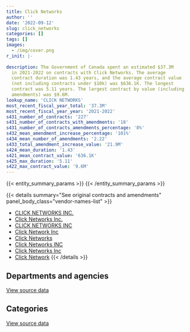 ```yaml
---
title: Click Networks
author: ''
date: '2022-09-12'
slug: click_networks
categories: []
tags: []
images:
  - /img/cover.png
r_init: |-
  
description: The Government of Canada spent an estimated $37.3M
  in 2021-2022 on contracts with Click Networks. The average
  contract duration was 1.43 years, and the average contract value
  (not including contracts under $10k) was $636.1K. The longest
  contract was 5.11 years. The largest contract by value (including
  amendments) was $9.6M.
lookup_name: 'CLICK NETWORKS'
most_recent_fiscal_year_total: '37.3M'
most_recent_fiscal_year_year: '2021-2022'
s431_number_of_contracts: '227'
s431_number_of_contracts_with_amendments: '18'
s431_number_of_contracts_amendments_percentage: '8%'
s432_mean_amendment_increase_percentage: '101%'
s434_mean_number_of_amendments: '2.22'
s433_total_amendment_increase_value: '21.9M'
s424_mean_duration: '1.43'
s421_mean_contract_value: '636.1K'
s425_max_duration: '5.11'
s422_max_contract_value: '9.6M'
---
```


<script src="/rmarkdown-libs/htmlwidgets/htmlwidgets.js"></script>
<link href="/rmarkdown-libs/datatables-css/datatables-crosstalk.css" rel="stylesheet" />
<script src="/rmarkdown-libs/datatables-binding/datatables.js"></script>
<script src="/rmarkdown-libs/jquery/jquery-3.6.0.min.js"></script>
<link href="/rmarkdown-libs/dt-core-bootstrap/css/dataTables.bootstrap.min.css" rel="stylesheet" />
<link href="/rmarkdown-libs/dt-core-bootstrap/css/dataTables.bootstrap.extra.css" rel="stylesheet" />
<script src="/rmarkdown-libs/dt-core-bootstrap/js/jquery.dataTables.min.js"></script>
<script src="/rmarkdown-libs/dt-core-bootstrap/js/dataTables.bootstrap.min.js"></script>
<link href="/rmarkdown-libs/crosstalk/css/crosstalk.min.css" rel="stylesheet" />
<script src="/rmarkdown-libs/crosstalk/js/crosstalk.min.js"></script>
<script src="/rmarkdown-libs/htmlwidgets/htmlwidgets.js"></script>
<link href="/rmarkdown-libs/datatables-css/datatables-crosstalk.css" rel="stylesheet" />
<script src="/rmarkdown-libs/datatables-binding/datatables.js"></script>
<script src="/rmarkdown-libs/jquery/jquery-3.6.0.min.js"></script>
<link href="/rmarkdown-libs/dt-core-bootstrap/css/dataTables.bootstrap.min.css" rel="stylesheet" />
<link href="/rmarkdown-libs/dt-core-bootstrap/css/dataTables.bootstrap.extra.css" rel="stylesheet" />
<script src="/rmarkdown-libs/dt-core-bootstrap/js/jquery.dataTables.min.js"></script>
<script src="/rmarkdown-libs/dt-core-bootstrap/js/dataTables.bootstrap.min.js"></script>
<link href="/rmarkdown-libs/crosstalk/css/crosstalk.min.css" rel="stylesheet" />
<script src="/rmarkdown-libs/crosstalk/js/crosstalk.min.js"></script>

{{< entity_summary_params >}}
{{< /entity_summary_params >}}

{{< details summary="See original contracts and amendments" panel_body_class="vendor-names-list" >}}
- [CLICK NETWORKS INC.](https://search.open.canada.ca/en/ct/?sort=contract_value_f%20desc&page=1&search_text=%22CLICK%20NETWORKS%20INC.%22)
- [Click Networks Inc.](https://search.open.canada.ca/en/ct/?sort=contract_value_f%20desc&page=1&search_text=%22Click%20Networks%20Inc.%22)
- [CLICK NETWORKS INC](https://search.open.canada.ca/en/ct/?sort=contract_value_f%20desc&page=1&search_text=%22CLICK%20NETWORKS%20INC%22)
- [Click Network Inc](https://search.open.canada.ca/en/ct/?sort=contract_value_f%20desc&page=1&search_text=%22Click%20Network%20Inc%22)
- [Click Networks](https://search.open.canada.ca/en/ct/?sort=contract_value_f%20desc&page=1&search_text=%22Click%20Networks%22)
- [Click Networks INC](https://search.open.canada.ca/en/ct/?sort=contract_value_f%20desc&page=1&search_text=%22Click%20Networks%20INC%22)
- [Click Networks Inc](https://search.open.canada.ca/en/ct/?sort=contract_value_f%20desc&page=1&search_text=%22Click%20Networks%20Inc%22)
- [Click Network](https://search.open.canada.ca/en/ct/?sort=contract_value_f%20desc&page=1&search_text=%22Click%20Network%22)
{{< /details >}}

## Departments and agencies

<div id="htmlwidget-1" style="width:100%;height:auto;" class="datatables html-widget"></div>
<script type="application/json" data-for="htmlwidget-1">{"x":{"style":"bootstrap","filter":"none","vertical":false,"data":[["<a href=\"/departments/cra-arc/\">Canada Revenue Agency<\/a>","<a href=\"/departments/dfatd-maecd/\">Global Affairs Canada<\/a>","<a href=\"/departments/dfo-mpo/\">Fisheries and Oceans Canada<\/a>","<a href=\"/departments/dnd-mdn/\">National Defence<\/a>","<a href=\"/departments/ic/\">Innovation, Science and Economic Development Canada<\/a>","<a href=\"/departments/nrcan-rncan/\">Natural Resources Canada<\/a>","<a href=\"/departments/oag-bvg/\">Office of the Auditor General of Canada<\/a>","<a href=\"/departments/osfi-bsif/\">Office of the Superintendent of Financial Institutions Canada<\/a>","<a href=\"/departments/rcmp-grc/\">Royal Canadian Mounted Police<\/a>","<a href=\"/departments/ssc-spc/\">Shared Services Canada<\/a>"],[null,null,162368.29,null,null,null,null,null,null,6910280.37],[null,27285.28,105496.8,11892.15,null,24076.06,null,null,null,13709666.43],[null,null,null,1089604.5,48051.42,null,189.28,null,28335.76,32252106.85],[14047.99,66688.58,null,263364.99,null,null,13628.25,57324.26,385275.56,36512642.12]],"container":"<table class=\"table table-striped table-hover row-border order-column display\">\n  <thead>\n    <tr>\n      <th>Department<\/th>\n      <th>2018-2019<\/th>\n      <th>2019-2020<\/th>\n      <th>2020-2021<\/th>\n      <th>2021-2022<\/th>\n    <\/tr>\n  <\/thead>\n<\/table>","options":{"order":[[4,"desc"]],"pageLength":10,"autoWidth":true,"columnDefs":[{"targets":1,"render":"function(data, type, row, meta) {\n    return type !== 'display' ? data : DTWidget.formatCurrency(data, \"$\", 2, 3, \",\", \".\", true, null);\n  }"},{"targets":2,"render":"function(data, type, row, meta) {\n    return type !== 'display' ? data : DTWidget.formatCurrency(data, \"$\", 2, 3, \",\", \".\", true, null);\n  }"},{"targets":3,"render":"function(data, type, row, meta) {\n    return type !== 'display' ? data : DTWidget.formatCurrency(data, \"$\", 2, 3, \",\", \".\", true, null);\n  }"},{"targets":4,"render":"function(data, type, row, meta) {\n    return type !== 'display' ? data : DTWidget.formatCurrency(data, \"$\", 2, 3, \",\", \".\", true, null);\n  }"},{"width":"16%","targets":[1,2,3,4]},{"className":"dt-right","targets":[1,2,3,4]}],"orderClasses":false}},"evals":["options.columnDefs.0.render","options.columnDefs.1.render","options.columnDefs.2.render","options.columnDefs.3.render"],"jsHooks":[]}</script>
<p class="text-right">
<a href="https://github.com/GoC-Spending/contracts-data/tree/main/data/out/vendors/click_networks/summary_by_fiscal_year_by_department.csv" class="source-data-link btn btn-link">View source data</a>
</p>

## Categories

<div id="htmlwidget-2" style="width:100%;height:auto;" class="datatables html-widget"></div>
<script type="application/json" data-for="htmlwidget-2">{"x":{"style":"bootstrap","filter":"none","vertical":false,"data":[["<a href=\"/categories/defence/\">Defence<\/a>","<a href=\"/categories/information_technology/\">Information technology<\/a>","<a href=\"/categories/human_capital/\">Human capital<\/a>"],[null,7025540.37,47108.29],[11892.15,13865437.83,1086.74],[1089604.5,32304775.04,23908.27],[263364.99,37049606.75,null]],"container":"<table class=\"table table-striped table-hover row-border order-column display\">\n  <thead>\n    <tr>\n      <th>Category<\/th>\n      <th>2018-2019<\/th>\n      <th>2019-2020<\/th>\n      <th>2020-2021<\/th>\n      <th>2021-2022<\/th>\n    <\/tr>\n  <\/thead>\n<\/table>","options":{"order":[[4,"desc"]],"dom":"t","pageLength":30,"autoWidth":true,"columnDefs":[{"targets":1,"render":"function(data, type, row, meta) {\n    return type !== 'display' ? data : DTWidget.formatCurrency(data, \"$\", 2, 3, \",\", \".\", true, null);\n  }"},{"targets":2,"render":"function(data, type, row, meta) {\n    return type !== 'display' ? data : DTWidget.formatCurrency(data, \"$\", 2, 3, \",\", \".\", true, null);\n  }"},{"targets":3,"render":"function(data, type, row, meta) {\n    return type !== 'display' ? data : DTWidget.formatCurrency(data, \"$\", 2, 3, \",\", \".\", true, null);\n  }"},{"targets":4,"render":"function(data, type, row, meta) {\n    return type !== 'display' ? data : DTWidget.formatCurrency(data, \"$\", 2, 3, \",\", \".\", true, null);\n  }"},{"width":"16%","targets":[1,2,3,4]},{"className":"dt-right","targets":[1,2,3,4]}],"orderClasses":false,"lengthMenu":[10,25,30,50,100]}},"evals":["options.columnDefs.0.render","options.columnDefs.1.render","options.columnDefs.2.render","options.columnDefs.3.render"],"jsHooks":[]}</script>
<p class="text-right">
<a href="https://github.com/GoC-Spending/contracts-data/tree/main/data/out/vendors/click_networks/summary_by_fiscal_year_by_category.csv" class="source-data-link btn btn-link">View source data</a>
</p>
